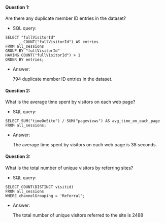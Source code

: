#### Question 1:

Are there any duplicate member ID entries in the dataset?

* SQL query:

```
SELECT "fullVisitorId"
      , COUNT("fullVisitorId") AS entries 
FROM all_sessions 
GROUP BY "fullVisitorId" 
HAVING COUNT("fullVisitorId") > 1 
ORDER BY entries;
```
*  Answer: 

    794 duplicate member ID entries in the dataset.

#### Question 2:

What is the average time spent by visitors on each web page?

* SQL query:

```
SELECT SUM("timeOnSite") / SUM("pageviews") AS avg_time_on_each_page 
FROM all_sessions;
```

* Answer: 

    The average time spent by visitors on each web page is 38 seconds.

#### Question 3:

What is the total number of unique visitors by referring sites?

* SQL query:

```
SELECT COUNT(DISTINCT visitid) 
FROM all_sessions 
WHERE channelGrouping = 'Referral';

```
* Answer: 

    The total number of unique visitors referred to the site is 2488
